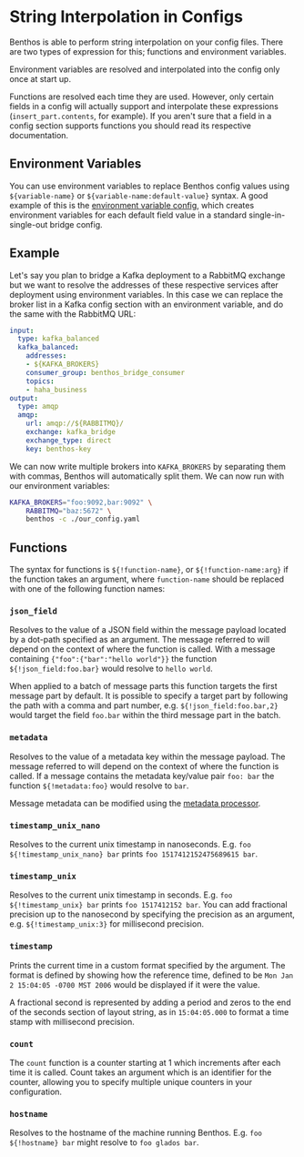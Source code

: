 String Interpolation in Configs
===============================

Benthos is able to perform string interpolation on your config files. There are
two types of expression for this; functions and environment variables.

Environment variables are resolved and interpolated into the config only once at
start up.

Functions are resolved each time they are used. However, only certain fields in
a config will actually support and interpolate these expressions
(`insert_part.contents`, for example). If you aren't sure that a field in a
config section supports functions you should read its respective documentation.

## Environment Variables

You can use environment variables to replace Benthos config values using
`${variable-name}` or `${variable-name:default-value}` syntax. A good example of
this is the [environment variable config](../../config/env/default.yaml), which
creates environment variables for each default field value in a standard
single-in-single-out bridge config.

## Example

Let's say you plan to bridge a Kafka deployment to a RabbitMQ exchange but we
want to resolve the addresses of these respective services after deployment
using environment variables. In this case we can replace the broker list in a
Kafka config section with an environment variable, and do the same with the
RabbitMQ URL:

``` yaml
input:
  type: kafka_balanced
  kafka_balanced:
    addresses:
    - ${KAFKA_BROKERS}
    consumer_group: benthos_bridge_consumer
    topics:
    - haha_business
output:
  type: amqp
  amqp:
    url: amqp://${RABBITMQ}/
    exchange: kafka_bridge
    exchange_type: direct
    key: benthos-key
```

We can now write multiple brokers into `KAFKA_BROKERS` by separating them with
commas, Benthos will automatically split them. We can now run with our
environment variables:

``` sh
KAFKA_BROKERS="foo:9092,bar:9092" \
	RABBITMQ="baz:5672" \
	benthos -c ./our_config.yaml
```

## Functions

The syntax for functions is `${!function-name}`, or `${!function-name:arg}` if
the function takes an argument, where `function-name` should be replaced with
one of the following function names:

### `json_field`

Resolves to the value of a JSON field within the message payload located by a
dot-path specified as an argument. The message referred to will depend on the
context of where the function is called. With a message containing
`{"foo":{"bar":"hello world"}}` the function `${!json_field:foo.bar}` would
resolve to `hello world`.

When applied to a batch of message parts this function targets the first message
part by default. It is possible to specify a target part by following the path
with a comma and part number, e.g. `${!json_field:foo.bar,2}` would target the
field `foo.bar` within the third message part in the batch.

### `metadata`

Resolves to the value of a metadata key within the message payload. The message
referred to will depend on the context of where the function is called.
If a message contains the metadata key/value pair `foo: bar` the function
`${!metadata:foo}` would resolve to `bar`.

Message metadata can be modified using the
[metadata processor](./processors/README.md#metadata).

### `timestamp_unix_nano`

Resolves to the current unix timestamp in nanoseconds. E.g.
`foo ${!timestamp_unix_nano} bar` prints `foo 1517412152475689615 bar`.

### `timestamp_unix`

Resolves to the current unix timestamp in seconds. E.g.
`foo ${!timestamp_unix} bar` prints `foo 1517412152 bar`. You can add fractional
precision up to the nanosecond by specifying the precision as an argument, e.g.
`${!timestamp_unix:3}` for millisecond precision.

### `timestamp`

Prints the current time in a custom format specified by the argument. The format
is defined by showing how the reference time, defined to be
`Mon Jan 2 15:04:05 -0700 MST 2006` would be displayed if it were the value.

A fractional second is represented by adding a period and zeros to the end of
the seconds section of layout string, as in `15:04:05.000` to format a time
stamp with millisecond precision.

### `count`

The `count` function is a counter starting at 1 which increments after each time
it is called. Count takes an argument which is an identifier for the counter,
allowing you to specify multiple unique counters in your configuration.

### `hostname`

Resolves to the hostname of the machine running Benthos. E.g.
`foo ${!hostname} bar` might resolve to `foo glados bar`.
